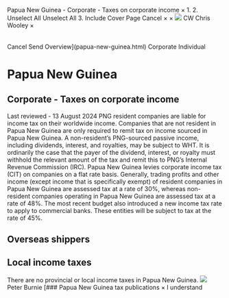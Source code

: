 Papua New Guinea - Corporate - Taxes on corporate income
×
1.
2.
Unselect All
Unselect All
3.
Include Cover Page
Cancel
×
×
![](-/media/world-wide-tax-summaries/attachments/global---chris-wooley.ashx%3Frev=ac5e5f3223b34096b1afc2a6009c7320&revision=ac5e5f32-23b3-4096-b1af-c2a6009c7320&hash=859B7ADC84DC2CBEC9760E9E6EE7DE6D0A8BFCDF)
CW
Chris Wooley
×
######
Cancel
Send
Overview](papua-new-guinea.html)
Corporate
Individual
# Papua New Guinea
## Corporate - Taxes on corporate income
Last reviewed - 13 August 2024
PNG resident companies are liable for income tax on their worldwide income. Companies that are not resident in Papua New Guinea are only required to remit tax on income sourced in Papua New Guinea. A non-resident’s PNG-sourced passive income, including dividends, interest, and royalties, may be subject to WHT. It is ordinarily the case that the payer of the dividend, interest, or royalty must withhold the relevant amount of the tax and remit this to PNG’s Internal Revenue Commission (IRC).
Papua New Guinea levies corporate income tax (CIT) on companies on a flat rate basis.
Generally, trading profits and other income (except income that is specifically exempt) of resident companies in Papua New Guinea are assessed tax at a rate of 30%, whereas non-resident companies operating in Papua New Guinea are assessed tax at a rate of 48%.
The most recent budget also introduced a new income tax rate to apply to commercial banks. These entities will be subject to tax at the rate of 45%.
## Overseas shippers
## Local income taxes
There are no provincial or local income taxes in Papua New Guinea.
![](-/media/world-wide-tax-summaries/attachments/papua-new-guinea---peter_burnie.ashx%3Frev=8fc829f1d2cb4dcc86267716e612323f&revision=8fc829f1-d2cb-4dcc-8626-7716e612323f&hash=93E0BBD487F3BF260D08DB0E0302DD5881E0C356)
Peter Burnie
[### Papua New Guinea tax publications
×
I understand